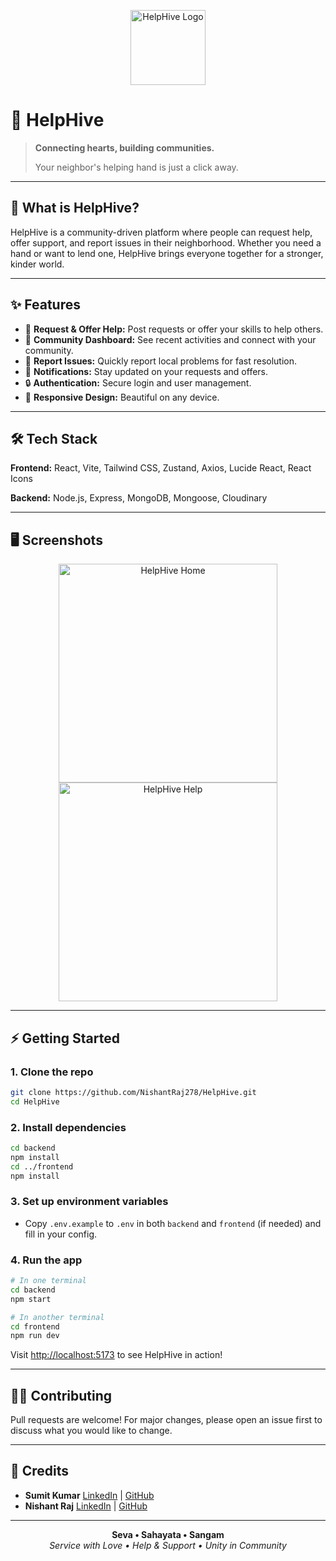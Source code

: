 
<p align="center">
  <img src="frontend/public/hivelogo.png" alt="HelpHive Logo" width="120"/>
</p>

# 🐝 HelpHive

> **Connecting hearts, building communities.**
>
> Your neighbor's helping hand is just a click away.

---

## 🚀 What is HelpHive?

HelpHive is a community-driven platform where people can request help, offer support, and report issues in their neighborhood. Whether you need a hand or want to lend one, HelpHive brings everyone together for a stronger, kinder world.

---

## ✨ Features

- 🤝 **Request & Offer Help:** Post requests or offer your skills to help others.
- 🐝 **Community Dashboard:** See recent activities and connect with your community.
- 🚨 **Report Issues:** Quickly report local problems for fast resolution.
- 🔔 **Notifications:** Stay updated on your requests and offers.
- 🔒 **Authentication:** Secure login and user management.
- 📱 **Responsive Design:** Beautiful on any device.

---

## 🛠️ Tech Stack

**Frontend:** React, Vite, Tailwind CSS, Zustand, Axios, Lucide React, React Icons

**Backend:** Node.js, Express, MongoDB, Mongoose, Cloudinary

---

## 🖥️ Screenshots

<p align="center">
  <img src="frontend/public/helphome.png" alt="HelpHive Home" width="350"/>
  <img src="frontend/public/helphelp.png" alt="HelpHive Help" width="350"/>
</p>

---

## ⚡ Getting Started

### 1. Clone the repo
```bash
git clone https://github.com/NishantRaj278/HelpHive.git
cd HelpHive
```

### 2. Install dependencies
```bash
cd backend
npm install
cd ../frontend
npm install
```

### 3. Set up environment variables
- Copy `.env.example` to `.env` in both `backend` and `frontend` (if needed) and fill in your config.

### 4. Run the app
```bash
# In one terminal
cd backend
npm start

# In another terminal
cd frontend
npm run dev
```

Visit [http://localhost:5173](http://localhost:5173) to see HelpHive in action!

---

## 🧑‍💻 Contributing

Pull requests are welcome! For major changes, please open an issue first to discuss what you would like to change.

---

## 🙏 Credits

- **Sumit Kumar**  [LinkedIn](https://www.linkedin.com/in/sumitkumarrrr/) | [GitHub](https://github.com/whatsupsumit)
- **Nishant Raj**  [LinkedIn](https://www.linkedin.com/in/nishantraj1234) | [GitHub](https://github.com/NishantRaj278)

---

<p align="center">
  <b>Seva • Sahayata • Sangam</b><br/>
  <i>Service with Love • Help & Support • Unity in Community</i>
</p> 

